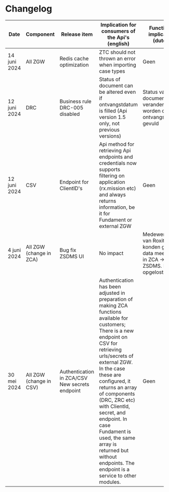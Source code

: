 # Changelog

| Date         | Component               | Release item                                   | Implication for consumers of the Api's (english)                                                                                                                                                                                                                                                                                                                                                                              | Functional implication (dutch)                                                     |
| ------------ | ----------------------- | ---------------------------------------------- | ----------------------------------------------------------------------------------------------------------------------------------------------------------------------------------------------------------------------------------------------------------------------------------------------------------------------------------------------------------------------------------------------------------------------------- | ---------------------------------------------------------------------------------- |
| 14 juni 2024 | All ZGW                 | Redis cache optimization                       | ZTC should not thrown an error when importing case types                                                                                                                                                                                                                                                                                                                                                                      | Geen                                                                               |
| 12 juni 2024 | DRC                     | Business rule DRC-005 disabled                 | Status of document can be altered even if ontvangstdatum is filled (Api version 1.5 only, not previous versions)                                                                                                                                                                                                                                                                                                              | Status van het document kan veranderd worden ook al is ontvangstdatum gevuld       |
| 12 juni 2024 | CSV                     | Endpoint for ClientID's                        | Api method for retrieving Api endpoints and credentials now supports filtering on application (rx.mission etc) and always returns information, be it for Fundament or external ZGW                                                                                                                                                                                                                                            | Geen                                                                               |
| 4 juni 2024  | All ZGW (change in ZCA) | Bug fix ZSDMS UI                               | No impact                                                                                                                                                                                                                                                                                                                                                                                                                     | Medewerkers van Roxit konden  geen data meer zien in ZCA -> ZSDMS. Dit is opgelost |
| 30 mei 2024  | All ZGW (change in CSV) | Authentication in ZCA/CSV New secrets endpoint | Authentication has been adjusted in preparation of making ZCA functions available for customers; There is a new endpoint on CSV for retrieving urls/secrets of external ZGW. In the case these are configured, it returns an array of components (DRC, ZRC etc) with ClientId, secret, and endpoint. In case Fundament is used, the same array is returned but without endpoints. The endpoint is a service to other modules. | Geen                                                                               |

